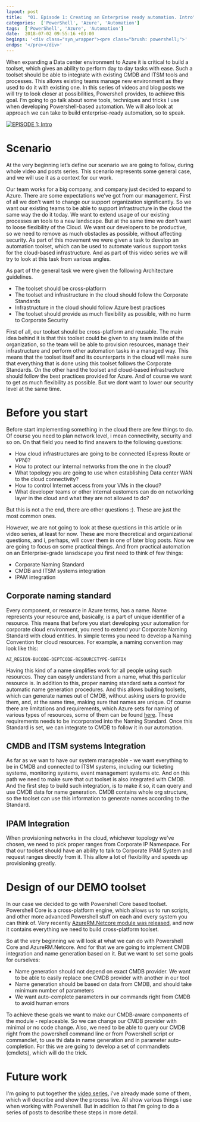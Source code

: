```yaml
---
layout: post
title:  "01. Episode 1: Creating an Enterprise ready automation. Intro"
categories:  ['PowerShell', 'Azure', 'Automation']
tags:  ['PowerShell', 'Azure', 'Automation']
date:  2018-07-02 09:55:16 +03:00
beginps: '<div class="syn_wrapper"><pre class="brush: powershell;">'
endps: '</pre></div>'
---
```


When expanding  a Data center environment to Azure it is critical to build a toolset, which gives an ability to  perform day to day tasks with ease. Such a toolset should be able to integrate with existing CMDB and ITSM tools and processes. This allows existing teams manage new environment as they used to do it with existing one. In this series of videos and blog posts we will try to look closer at possibilities, Powershell provides, to achieve this goal.
I’m going to go talk about some tools, techniques and tricks I use when developing Powershell-based automation. We will also look at approach we can take to build enterprise-ready automation, so to speak.​

[![EPISODE 1: Intro](http://img.youtube.com/vi/7G8e27SMSZw/0.jpg)](http://www.youtube.com/watch?v=7G8e27SMSZw)

<!--more-->

# Scenario

At the very beginning let’s define our scenario we are going to follow, during whole video and posts series. This scenario represents some general case, and we will use it as a context for our work.​

Our team works for a big company, and company just decided to expand to Azure. There are some expectations we’ve got from our management. First of all we don’t want to change our support organization significantly. So we want our existing teams to be able to support infrastructure in the cloud the same way the do it today.  We want to extend usage of our existing processes an tools to a new landscape. But at the same time we don’t want to loose flexibility of the Cloud. We want our developers to be productive, so we need to remove as much obstacles as possible, without affecting security.​
As part of this movement we were given a task to develop an automation toolset, which can be used to automate various support tasks for the cloud-based infrastructure. And as part of this video series we will try to look at this task from various angles.​

As part of the general task we were given the following Architecture guidelines. 

- The toolset should be cross-platform
- The toolset and infrastructure in the cloud should follow the Corporate Standards
- Infrastructure in the cloud should follow Azure best practices
- The toolset should provide as much flexibility as possible, with no harm to Corporate Security

First of all, our toolset should be cross-platform and reusable. The main idea behind it is that this toolset could be given to any team inside of the organization, so the team will be able to provision resources, manage their infrastructure and perform other automation tasks in a managed way. This means that the toolset itself and its counterparts in the cloud will make sure that everything that is done using this toolset follows the Corporate Standards. On the other hand the toolset and cloud-based infrastructure should follow the best practices provided for Azure. And of course we want to get as much flexibility as possible.​ But we dont want to lower our security level at the same time.

# Before you start

Before start implementing something in the cloud there are few things to do. Of course you need to plan network level, i mean connectivity, security and so on. On that field you need to find answers to the following questions:

- How cloud infrastructures are going to be connected (Express Route or VPN)?
- How to protect our internal networks from the one in the cloud?
- What topology you are going to use when establishing Data center WAN to the cloud connectivity?​
- How to control Internet access from your VMs in the cloud?
- What developer teams or other internal customers can do on networking layer in the cloud and what they are not allowed to do?

But this is not a the end, there are other questions :). These are just the most common ones.

However, we are not going to look at these questions in this article or in video series, at least for now. These are more theoretical and organizational questions, and i, perhaps, will cover them in one of later blog posts. Now we are going to focus on some practical things. And from practical automation on an Enterprise-grade lansdscape you first need to think of few things:

- Corporate Naming Standard
- CMDB and ITSM systems integration
- IPAM integration

## Corporate naming standard

Every component, or resource in Azure terms, has a name. Name represents your resource and, basically, is a part of unique identifier of a resource. This means that before you start developing your automation for corporate cloud environment, you need to extend your Corporate Naming Standard with cloud entities. In simple terms you need to develop a Naming Convention for cloud resources. For example, a naming convention may look like this:

```
AZ_REGION-BUCODE-DEPTCODE-RESOURCETYPE-SUFFIX
```

Having this kind of a name simplifies work for all people using such resources. They can easyly understand from a name, what this particular resource is. In addition to this, proper naming standard sets a context for automatic name generation procedures. And this allows building toolsets, which can generate names out of CMDB, without asking users to provide them, and, at the same time, making sure that names are unique. Of course there are limitations and requirements, which Azure sets for naming of various types of resources, some of them can be found [here](https://docs.microsoft.com/en-us/azure/architecture/best-practices/naming-conventions#naming-rules-and-restrictions). These requirements needs to be incorporated into the Naming Standard.
Once this Standard is set, we can integrate to CMDB to follow it in our automation.

## CMDB and ITSM systems Integration

As far as we wan to have our system manageable - we want everything to be in CMDB and connected to ITSM systems, including our ticketing systems, monitoring systems, event management systems etc. And on this path we need to make sure that out toolset is also integrated with CMDB. And the first step to build such integration, is to make it so, it can query and use CMDB data for name generation. CMDB contains whole org structure, so the toolset can use this information to generate names according to the Standard.

## IPAM Integration

When provisioning networks in the cloud, whichever topology we've chosen, we need to pick proper ranges from Corporate IP Namespace. For that our toolset should have an ability to talk to Corporate IPAM System and request ranges directly from it. This allow a lot of flexibility and speeds up provisioning greatly.

# Design of our DEMO toolset

In our case we decided to go with Powershell Core based toolset. Powershell Core is a cross-platform engine, which allows us to run scripts, and other more advanced Powershell stuff on each and every system you can think of. Very recently [AzureRM.Netcore module was released](https://channel9.msdn.com/Shows/Azure-Friday/Cross-Platform-for-Azure-PowerShell), and now it contains everything we need to build cross-platform toolset.

So at the very beginning we will look at what we can do with Powershell Core and AzureRM.Netcore. And for that we are going to implement CMDB integration and name generation based on it. But we want to set some goals for ourselves:

- Name generation should not depend on exact CMDB provider. We want to be able to easily replace one CMDB provider with another in our tool
- Name generation should be based on data from CMDB, and should take minimum number of parameters
- We want auto-complete parameters in our commands right from CMDB to avoid human errors

To achieve these goals we want to make our CMDB-aware components of the module - replaceable. So we can change our CMDB provider with minimal or no code change. Also, we need to be able to query our CMDB right from the powershell command line or from Powershell script or commandlet, to use thi data in name generation and in parameter auto-completion. For this we are going to develop a set of commandlets (cmdlets), which will do the trick.

# Future work
I'm going to put together the [video series](https://youtu.be/7G8e27SMSZw), i've already made some of them, which will describe and show the process live. All show various things i use when working with Powershell. But in addition to that i'm going to do a series of posts to describe these steps in more detail.